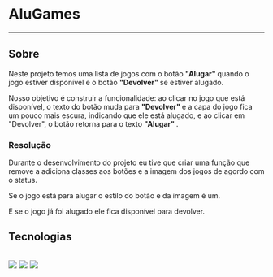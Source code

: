 # AluGames
<hr>
<h2>Sobre</h2> 
<p> Neste projeto temos uma lista de jogos com o botão <strong> "Alugar" </strong> quando o jogo estiver disponível e o botão <strong> "Devolver" </strong> se estiver alugado. </p>

<p> Nosso objetivo é construir a funcionalidade: ao clicar no jogo que está disponível, o texto do botão muda para <strong> "Devolver" </strong> e a capa do jogo fica um pouco mais escura, indicando que ele está alugado, e ao clicar em "Devolver", o botão retorna para o texto <strong> "Alugar" </strong>. </p>
<h3> Resolução </h3> 
<p>Durante o desenvolvimento do projeto eu tive que criar uma função que remove a adiciona classes aos botões e a imagem dos jogos de agordo com o status. </p>
<p> Se o jogo está para alugar o estilo do botão e da imagem é um. </p>
<p>E se o jogo já foi alugado ele fica disponível para devolver. </p>

<h2> Tecnologias <h2>
<div>
  <img src="https://img.shields.io/badge/HTML-239120?style=for-the-badge&logo=html5&logoColor=white">
  <img src="https://img.shields.io/badge/CSS-239120?&style=for-the-badge&logo=css3&logoColor=white">
  <img src="https://img.shields.io/badge/JavaScript-F7DF1E?style=for-the-badge&logo=javascript&logoColor=black">
</div>
